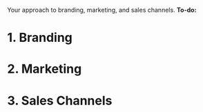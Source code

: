 Your approach to branding, marketing, and sales channels.
**To-do:**

# 1. Branding

# 2. Marketing

# 3. Sales Channels